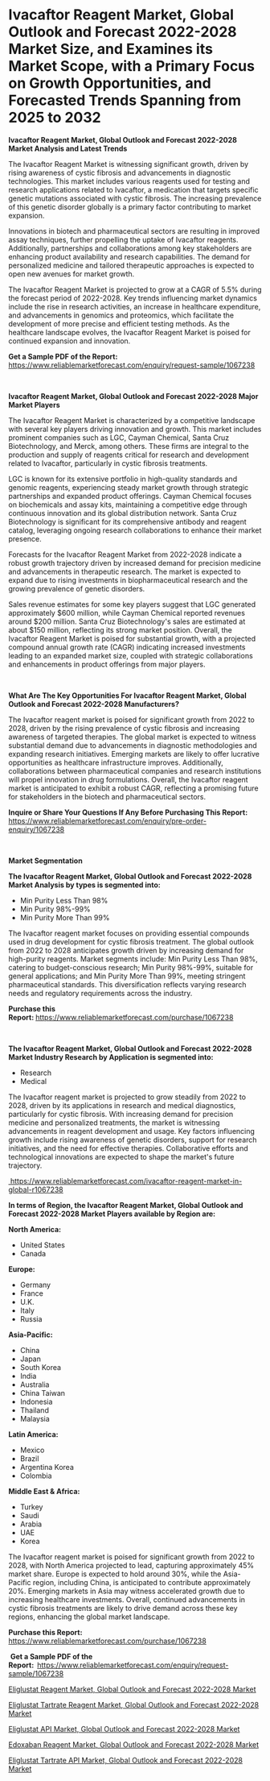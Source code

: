 <p><h1>Ivacaftor Reagent Market, Global Outlook and Forecast 2022-2028 Market Size, and Examines its Market Scope, with a Primary Focus on Growth Opportunities, and Forecasted Trends Spanning from 2025 to 2032</h1></p><p><strong>Ivacaftor Reagent Market, Global Outlook and Forecast 2022-2028 Market Analysis and Latest Trends</strong></p>
<p><p>The Ivacaftor Reagent Market is witnessing significant growth, driven by rising awareness of cystic fibrosis and advancements in diagnostic technologies. This market includes various reagents used for testing and research applications related to Ivacaftor, a medication that targets specific genetic mutations associated with cystic fibrosis. The increasing prevalence of this genetic disorder globally is a primary factor contributing to market expansion. </p><p>Innovations in biotech and pharmaceutical sectors are resulting in improved assay techniques, further propelling the uptake of Ivacaftor reagents. Additionally, partnerships and collaborations among key stakeholders are enhancing product availability and research capabilities. The demand for personalized medicine and tailored therapeutic approaches is expected to open new avenues for market growth.</p><p>The Ivacaftor Reagent Market is projected to grow at a CAGR of 5.5% during the forecast period of 2022-2028. Key trends influencing market dynamics include the rise in research activities, an increase in healthcare expenditure, and advancements in genomics and proteomics, which facilitate the development of more precise and efficient testing methods. As the healthcare landscape evolves, the Ivacaftor Reagent Market is poised for continued expansion and innovation.</p></p>
<p><strong>Get a Sample PDF of the Report:&nbsp;</strong> <a href="https://www.reliablemarketforecast.com/enquiry/request-sample/1067238?utm_campaign=1832&utm_medium=2&utm_source=Github&utm_content=ia&utm_term=21032025&utm_id=ivacaftor-reagent-market-global-outlook-and-forecast-2022-2028">https://www.reliablemarketforecast.com/enquiry/request-sample/1067238</a></p>
<p>&nbsp;</p>
<p><strong>Ivacaftor Reagent Market, Global Outlook and Forecast 2022-2028 Major Market Players</strong></p>
<p><p>The Ivacaftor Reagent Market is characterized by a competitive landscape with several key players driving innovation and growth. This market includes prominent companies such as LGC, Cayman Chemical, Santa Cruz Biotechnology, and Merck, among others. These firms are integral to the production and supply of reagents critical for research and development related to Ivacaftor, particularly in cystic fibrosis treatments.</p><p>LGC is known for its extensive portfolio in high-quality standards and genomic reagents, experiencing steady market growth through strategic partnerships and expanded product offerings. Cayman Chemical focuses on biochemicals and assay kits, maintaining a competitive edge through continuous innovation and its global distribution network. Santa Cruz Biotechnology is significant for its comprehensive antibody and reagent catalog, leveraging ongoing research collaborations to enhance their market presence.</p><p>Forecasts for the Ivacaftor Reagent Market from 2022-2028 indicate a robust growth trajectory driven by increased demand for precision medicine and advancements in therapeutic research. The market is expected to expand due to rising investments in biopharmaceutical research and the growing prevalence of genetic disorders.</p><p>Sales revenue estimates for some key players suggest that LGC generated approximately $600 million, while Cayman Chemical reported revenues around $200 million. Santa Cruz Biotechnology's sales are estimated at about $150 million, reflecting its strong market position. Overall, the Ivacaftor Reagent Market is poised for substantial growth, with a projected compound annual growth rate (CAGR) indicating increased investments leading to an expanded market size, coupled with strategic collaborations and enhancements in product offerings from major players.</p></p>
<p>&nbsp;</p>
<p><strong>What Are The Key Opportunities For Ivacaftor Reagent Market, Global Outlook and Forecast 2022-2028 Manufacturers?</strong></p>
<p><p>The Ivacaftor reagent market is poised for significant growth from 2022 to 2028, driven by the rising prevalence of cystic fibrosis and increasing awareness of targeted therapies. The global market is expected to witness substantial demand due to advancements in diagnostic methodologies and expanding research initiatives. Emerging markets are likely to offer lucrative opportunities as healthcare infrastructure improves. Additionally, collaborations between pharmaceutical companies and research institutions will propel innovation in drug formulations. Overall, the Ivacaftor reagent market is anticipated to exhibit a robust CAGR, reflecting a promising future for stakeholders in the biotech and pharmaceutical sectors.</p></p>
<p><strong>Inquire or Share Your Questions If Any Before Purchasing This Report:</strong> <a href="https://www.reliablemarketforecast.com/enquiry/pre-order-enquiry/1067238?utm_campaign=1832&utm_medium=2&utm_source=Github&utm_content=ia&utm_term=21032025&utm_id=ivacaftor-reagent-market-global-outlook-and-forecast-2022-2028">https://www.reliablemarketforecast.com/enquiry/pre-order-enquiry/1067238</a></p>
<p>&nbsp;</p>
<p><strong>Market Segmentation</strong></p>
<p><strong>The Ivacaftor Reagent Market, Global Outlook and Forecast 2022-2028 Market Analysis by types is segmented into:</strong></p>
<p><ul><li>Min Purity Less Than 98%</li><li>Min Purity 98%-99%</li><li>Min Purity More Than 99%</li></ul></p>
<p><p>The Ivacaftor reagent market focuses on providing essential compounds used in drug development for cystic fibrosis treatment. The global outlook from 2022 to 2028 anticipates growth driven by increasing demand for high-purity reagents. Market segments include: Min Purity Less Than 98%, catering to budget-conscious research; Min Purity 98%-99%, suitable for general applications; and Min Purity More Than 99%, meeting stringent pharmaceutical standards. This diversification reflects varying research needs and regulatory requirements across the industry.</p></p>
<p><strong>Purchase this Report:&nbsp;</strong><a href="https://www.reliablemarketforecast.com/purchase/1067238?utm_campaign=1832&utm_medium=2&utm_source=Github&utm_content=ia&utm_term=21032025&utm_id=ivacaftor-reagent-market-global-outlook-and-forecast-2022-2028">https://www.reliablemarketforecast.com/purchase/1067238</a></p>
<p>&nbsp;</p>
<p><strong>The Ivacaftor Reagent Market, Global Outlook and Forecast 2022-2028 Market Industry Research by Application is segmented into:</strong></p>
<p><ul><li>Research</li><li>Medical</li></ul></p>
<p><p>The Ivacaftor reagent market is projected to grow steadily from 2022 to 2028, driven by its applications in research and medical diagnostics, particularly for cystic fibrosis. With increasing demand for precision medicine and personalized treatments, the market is witnessing advancements in reagent development and usage. Key factors influencing growth include rising awareness of genetic disorders, support for research initiatives, and the need for effective therapies. Collaborative efforts and technological innovations are expected to shape the market's future trajectory.</p></p>
<p><a href="https://www.reliablemarketforecast.com/ivacaftor-reagent-market-in-global-r1067238?utm_campaign=1832&utm_medium=2&utm_source=Github&utm_content=ia&utm_term=21032025&utm_id=ivacaftor-reagent-market-global-outlook-and-forecast-2022-2028">&nbsp;https://www.reliablemarketforecast.com/ivacaftor-reagent-market-in-global-r1067238</a></p>
<p><strong>In terms of Region, the Ivacaftor Reagent Market, Global Outlook and Forecast 2022-2028 Market Players available by Region are:</strong></p>
<p>
    <p> <strong> North America: </strong>
        <ul>
            <li>United States</li>
            <li>Canada</li>
        </ul>
        </p> 
    <p> <strong> Europe: </strong>
        <ul>
            <li>Germany</li>
            <li>France</li>
            <li>U.K.</li>
            <li>Italy</li>
            <li>Russia</li>
        </ul>
        </p> 
    <p> <strong> Asia-Pacific: </strong>
        <ul>
            <li>China</li>
            <li>Japan</li>
            <li>South Korea</li>
            <li>India</li>
            <li>Australia</li>
            <li>China Taiwan</li>
            <li>Indonesia</li>
            <li>Thailand</li>
            <li>Malaysia</li>
        </ul>
        </p> 
    <p> <strong> Latin America: </strong>
        <ul>
            <li>Mexico</li>
            <li>Brazil</li>
            <li>Argentina Korea</li>
            <li>Colombia</li>
        </ul>
        </p> 
    <p> <strong> Middle East & Africa: </strong>
        <ul>
            <li>Turkey</li>
            <li>Saudi</li>
            <li>Arabia</li>
            <li>UAE</li>
            <li>Korea</li>
        </ul>
    </p>
    </p>
<p><p>The Ivacaftor reagent market is poised for significant growth from 2022 to 2028, with North America projected to lead, capturing approximately 45% market share. Europe is expected to hold around 30%, while the Asia-Pacific region, including China, is anticipated to contribute approximately 20%. Emerging markets in Asia may witness accelerated growth due to increasing healthcare investments. Overall, continued advancements in cystic fibrosis treatments are likely to drive demand across these key regions, enhancing the global market landscape.</p></p>
<p><strong>Purchase this Report: </strong><a href="https://www.reliablemarketforecast.com/purchase/1067238?utm_campaign=1832&utm_medium=2&utm_source=Github&utm_content=ia&utm_term=21032025&utm_id=ivacaftor-reagent-market-global-outlook-and-forecast-2022-2028">https://www.reliablemarketforecast.com/purchase/1067238</a></p>
<p>&nbsp;<strong>Get a Sample PDF of the Report:&nbsp;&nbsp;</strong><a href="https://www.reliablemarketforecast.com/enquiry/request-sample/1067238?utm_campaign=1832&utm_medium=2&utm_source=Github&utm_content=ia&utm_term=21032025&utm_id=ivacaftor-reagent-market-global-outlook-and-forecast-2022-2028">https://www.reliablemarketforecast.com/enquiry/request-sample/1067238</a></p>
<p><strong></strong></p>
<p><p><a href="https://github.com/thapabylers2/Market-Research-Report-List-1/blob/main/eliglustat-reagent-market-global-outlook-and-forecast-2022-2028-market.md?utm_campaign=1832&utm_medium=2&utm_source=Github&utm_content=ia&utm_term=21032025&utm_id=ivacaftor-reagent-market-global-outlook-and-forecast-2022-2028">Eliglustat Reagent Market, Global Outlook and Forecast 2022-2028 Market</a></p><p><a href="https://github.com/motosyuliq/Market-Research-Report-List-1/blob/main/eliglustat-tartrate-reagent-market-global-outlook-and-forecast-2022-2028-market.md?utm_campaign=1832&utm_medium=2&utm_source=Github&utm_content=ia&utm_term=21032025&utm_id=ivacaftor-reagent-market-global-outlook-and-forecast-2022-2028">Eliglustat Tartrate Reagent Market, Global Outlook and Forecast 2022-2028 Market</a></p><p><a href="https://github.com/muskoaizahfi/Market-Research-Report-List-1/blob/main/eliglustat-api-market-global-outlook-and-forecast-2022-2028-market.md?utm_campaign=1832&utm_medium=2&utm_source=Github&utm_content=ia&utm_term=21032025&utm_id=ivacaftor-reagent-market-global-outlook-and-forecast-2022-2028">Eliglustat API Market, Global Outlook and Forecast 2022-2028 Market</a></p><p><a href="https://github.com/ryantindyaiz/Market-Research-Report-List-1/blob/main/edoxaban-reagent-market-global-outlook-and-forecast-2022-2028-market.md?utm_campaign=1832&utm_medium=2&utm_source=Github&utm_content=ia&utm_term=21032025&utm_id=ivacaftor-reagent-market-global-outlook-and-forecast-2022-2028">Edoxaban Reagent Market, Global Outlook and Forecast 2022-2028 Market</a></p><p><a href="https://github.com/lotoahshaiek/Market-Research-Report-List-1/blob/main/eliglustat-tartrate-api-market-global-outlook-and-forecast-2022-2028-market.md?utm_campaign=1832&utm_medium=2&utm_source=Github&utm_content=ia&utm_term=21032025&utm_id=ivacaftor-reagent-market-global-outlook-and-forecast-2022-2028">Eliglustat Tartrate API Market, Global Outlook and Forecast 2022-2028 Market</a></p></p>